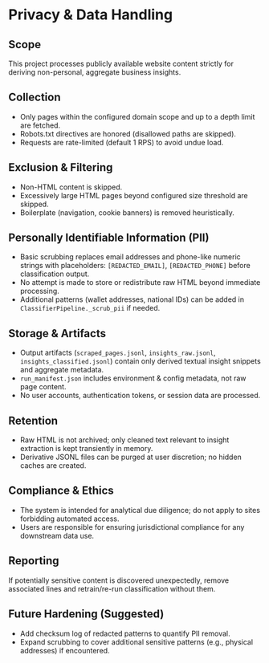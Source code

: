 # Privacy & Data Handling

## Scope
This project processes publicly available website content strictly for deriving non-personal, aggregate business insights.

## Collection
- Only pages within the configured domain scope and up to a depth limit are fetched.
- Robots.txt directives are honored (disallowed paths are skipped).
- Requests are rate-limited (default 1 RPS) to avoid undue load.

## Exclusion & Filtering
- Non-HTML content is skipped.
- Excessively large HTML pages beyond configured size threshold are skipped.
- Boilerplate (navigation, cookie banners) is removed heuristically.

## Personally Identifiable Information (PII)
- Basic scrubbing replaces email addresses and phone-like numeric strings with placeholders: `[REDACTED_EMAIL]`, `[REDACTED_PHONE]` before classification output.
- No attempt is made to store or redistribute raw HTML beyond immediate processing.
- Additional patterns (wallet addresses, national IDs) can be added in `ClassifierPipeline._scrub_pii` if needed.

## Storage & Artifacts
- Output artifacts (`scraped_pages.jsonl`, `insights_raw.jsonl`, `insights_classified.jsonl`) contain only derived textual insight snippets and aggregate metadata.
- `run_manifest.json` includes environment & config metadata, not raw page content.
- No user accounts, authentication tokens, or session data are processed.

## Retention
- Raw HTML is not archived; only cleaned text relevant to insight extraction is kept transiently in memory.
- Derivative JSONL files can be purged at user discretion; no hidden caches are created.

## Compliance & Ethics
- The system is intended for analytical due diligence; do not apply to sites forbidding automated access.
- Users are responsible for ensuring jurisdictional compliance for any downstream data use.

## Reporting
If potentially sensitive content is discovered unexpectedly, remove associated lines and retrain/re-run classification without them.

## Future Hardening (Suggested)
- Add checksum log of redacted patterns to quantify PII removal.
- Expand scrubbing to cover additional sensitive patterns (e.g., physical addresses) if encountered.
